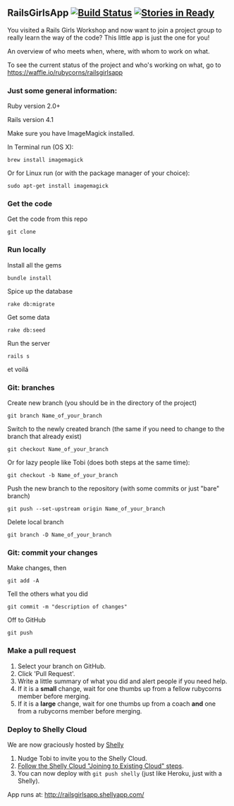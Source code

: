 
## RailsGirlsApp [![Build Status](https://travis-ci.org/rubycorns/RailsGirlsApp.png?branch=master)](https://travis-ci.org/rubycorns/RailsGirlsApp) [![Stories in Ready](https://badge.waffle.io/rubycorns/RailsGirlsApp.png?label=ready&title=Ready)](https://waffle.io/rubycorns/RailsGirlsApp)

You visited a Rails Girls Workshop and now want to join a project group to really learn the way of the code?
This little app is just the one for you!

An overview of who meets when, where, with whom to work on what.

To see the current status of the project and who's working on what, go to https://waffle.io/rubycorns/railsgirlsapp

### Just some general information:

Ruby version 2.0+

Rails version 4.1

Make sure you have ImageMagick installed.

In Terminal run (OS&nbsp;X):

    brew install imagemagick
    
Or for Linux run (or with the package manager of your choice):

    sudo apt-get install imagemagick

### Get the code
Get the code from this repo

    git clone


### Run locally
Install all the gems

    bundle install

Spice up the database

    rake db:migrate
    
Get some data

    rake db:seed

Run the server

    rails s 

et voilá


### Git: branches 
Create new branch (you should be in the directory of the project) 
    
    git branch Name_of_your_branch
    
Switch to the newly created branch (the same if you need to change to the branch that already exist) 
    
    git checkout Name_of_your_branch

Or for lazy people like Tobi (does both steps at the same time):
    
    git checkout -b Name_of_your_branch    

Push the new branch to the repository (with some commits or just "bare" branch) 
    
    git push --set-upstream origin Name_of_your_branch
    
Delete local branch

    git branch -D Name_of_your_branch
    
    
### Git: commit your changes
Make changes, then 
    
    git add -A

Tell the others what you did
    
    git commit -m "description of changes"

Off to GitHub
    
    git push
    
### Make a pull request
1. Select your branch on GitHub.
2. Click 'Pull Request'.
3. Write a little summary of what you did and alert people if you need help.
4. If it is a **small** change, wait for one thumbs up from a fellow rubycorns member before merging.
5. If it is a **large** change, wait for one thumbs up from a coach **and** one from a rubycorns member
before merging.

### Deploy to Shelly Cloud

We are now graciously hosted by [Shelly](https://shellycloud.com/)

1. Nudge Tobi to invite you to the Shelly Cloud.
2. [Follow the Shelly Cloud "Joining to Existing Cloud" steps](https://shellycloud.com/documentation/joining_existing_cloud).
3. You can now deploy with `git push shelly` (just like Heroku, just with a Shelly).

App runs at: http://railsgirlsapp.shellyapp.com/
